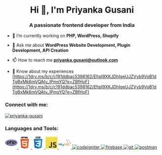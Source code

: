 <h1 align="center">Hi 👋, I'm Priyanka Gusani</h1>
<h3 align="center">A passionate frontend developer from India</h3>

- 🔭 I’m currently working on **PHP, WordPress, Shopify**

- 💬 Ask me about **WordPress Website Development, Plugin Development, API Creation**

- 📫 How to reach me **priyanka.gusani@outlook.com**

- 📄 Know about my experiences [https://1drv.ms/b/c/c191ddbac5398162/EfqjI9XKJDhIgeUJZVyb9VoB1dTgBxMk6mVQAtv_IPmsYQ?e=ZBfHoF](https://1drv.ms/b/c/c191ddbac5398162/EfqjI9XKJDhIgeUJZVyb9VoB1dTgBxMk6mVQAtv_IPmsYQ?e=ZBfHoF)

<h3 align="left">Connect with me:</h3>
<p align="left">
<a href="https://linkedin.com/in/priyanka-gusani" target="blank"><img align="center" src="https://raw.githubusercontent.com/rahuldkjain/github-profile-readme-generator/master/src/images/icons/Social/linked-in-alt.svg" alt="priyanka-gusani" height="30" width="40" /></a>
</p>

<h3 align="left">Languages and Tools:</h3>
<p align="left"> <a href="https://www.php.net" target="_blank" rel="noreferrer"> <img src="https://raw.githubusercontent.com/devicons/devicon/master/icons/php/php-original.svg" alt="php" width="40" height="40"/> </a> <a href="https://www.w3.org/html/" target="_blank" rel="noreferrer"> <img src="https://raw.githubusercontent.com/devicons/devicon/master/icons/html5/html5-original-wordmark.svg" alt="html5" width="40" height="40"/> </a> <a href="https://www.w3schools.com/css/" target="_blank" rel="noreferrer"> <img src="https://raw.githubusercontent.com/devicons/devicon/master/icons/css3/css3-original-wordmark.svg" alt="css3" width="40" height="40"/> </a> <a href="https://developer.mozilla.org/en-US/docs/Web/JavaScript" target="_blank" rel="noreferrer"> <img src="https://raw.githubusercontent.com/devicons/devicon/master/icons/javascript/javascript-original.svg" alt="javascript" width="40" height="40"/> </a> <a href="https://www.mysql.com/" target="_blank" rel="noreferrer"> <img src="https://raw.githubusercontent.com/devicons/devicon/master/icons/mysql/mysql-original-wordmark.svg" alt="mysql" width="40" height="40"/> </a> <a href="https://codeigniter.com" target="_blank" rel="noreferrer"> <img src="https://cdn.worldvectorlogo.com/logos/codeigniter.svg" alt="codeigniter" width="40" height="40"/> </a> <a href="https://firebase.google.com/" target="_blank" rel="noreferrer"> <img src="https://www.vectorlogo.zone/logos/firebase/firebase-icon.svg" alt="firebase" width="40" height="40"/> </a> <a href="https://git-scm.com/" target="_blank" rel="noreferrer"> <img src="https://www.vectorlogo.zone/logos/git-scm/git-scm-icon.svg" alt="git" width="40" height="40"/> </a> <a href="https://postman.com" target="_blank" rel="noreferrer"> <img src="https://www.vectorlogo.zone/logos/getpostman/getpostman-icon.svg" alt="postman" width="40" height="40"/> </a> </p>
